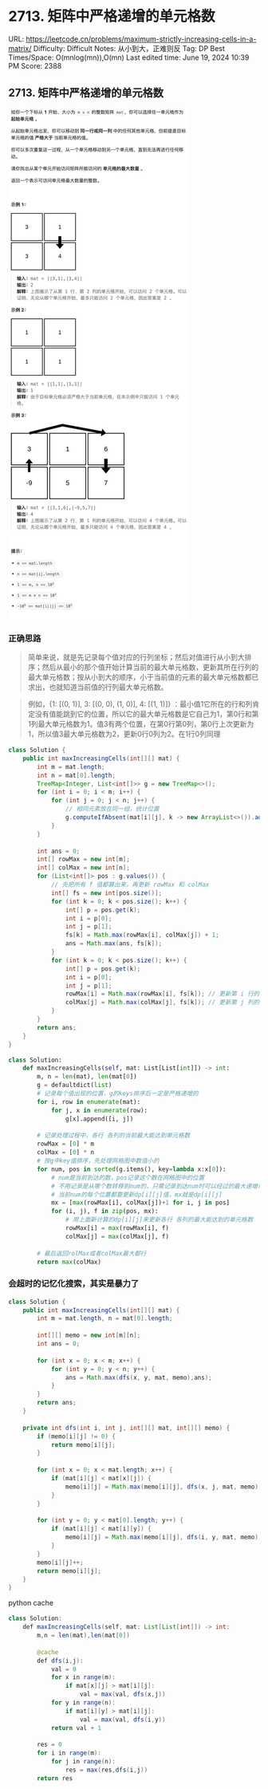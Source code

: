 # 2713. 矩阵中严格递增的单元格数

URL: https://leetcode.cn/problems/maximum-strictly-increasing-cells-in-a-matrix/
Difficulty: Difficult
Notes: 从小到大，正难则反
Tag: DP
Best Times/Space: O(mnlog(mn)),O(mn)
Last edited time: June 19, 2024 10:39 PM
Score: 2388

## 2713. 矩阵中严格递增的单元格数

![Untitled](2713%20%E7%9F%A9%E9%98%B5%E4%B8%AD%E4%B8%A5%E6%A0%BC%E9%80%92%E5%A2%9E%E7%9A%84%E5%8D%95%E5%85%83%E6%A0%BC%E6%95%B0/fd1c1037-4eb0-48c4-a058-d35e0542f403.png)

### 正确思路

> 简单来说，就是先记录每个值对应的行列坐标；然后对值进行从小到大排序；然后从最小的那个值开始计算当前的最大单元格数，更新其所在行列的最大单元格数；按从小到大的顺序，小于当前值的元素的最大单元格数都已求出，也就知道当前值的行列最大单元格数。
> 

> 例如，{1: [(0, 1)], 3: [(0, 0), (1, 0)], 4: [(1, 1)]} ：最小值1它所在的行和列肯定没有值能跳到它的位置，所以它的最大单元格数是它自己为1，第0行和第1列最大单元格数为1。值3有两个位置，在第0行第0列，第0行上次更新为1，所以值3最大单元格数为2，更新0行0列为2。在1行0列同理
> 

```java
class Solution {
    public int maxIncreasingCells(int[][] mat) {
        int m = mat.length;
        int n = mat[0].length;
        TreeMap<Integer, List<int[]>> g = new TreeMap<>();
        for (int i = 0; i < m; i++) {
            for (int j = 0; j < n; j++) {
                // 相同元素放在同一组，统计位置
                g.computeIfAbsent(mat[i][j], k -> new ArrayList<>()).add(new int[]{i, j});
            }
        }

        int ans = 0;
        int[] rowMax = new int[m];
        int[] colMax = new int[n];
        for (List<int[]> pos : g.values()) {
            // 先把所有 f 值都算出来，再更新 rowMax 和 colMax
            int[] fs = new int[pos.size()];
            for (int k = 0; k < pos.size(); k++) {
                int[] p = pos.get(k);
                int i = p[0];
                int j = p[1];
                fs[k] = Math.max(rowMax[i], colMax[j]) + 1;
                ans = Math.max(ans, fs[k]);
            }
            for (int k = 0; k < pos.size(); k++) {
                int[] p = pos.get(k);
                int i = p[0];
                int j = p[1];
                rowMax[i] = Math.max(rowMax[i], fs[k]); // 更新第 i 行的最大 f 值
                colMax[j] = Math.max(colMax[j], fs[k]); // 更新第 j 列的最大 f 值
            }
        }
        return ans;
    }
}
```

```python
class Solution:
    def maxIncreasingCells(self, mat: List[List[int]]) -> int:
        m, n = len(mat), len(mat[0])
        g = defaultdict(list)
        # 记录每个值出现的位置，g的keys排序后一定是严格递增的
        for i, row in enumerate(mat):
            for j, x in enumerate(row):
                g[x].append([i, j])
        
        # 记录处理过程中，各行 各列的当前最大能达到单元格数
        rowMax = [0] * m
        colMax = [0] * n
        # 按g中key值排序，先处理网格图中数值小的
        for num, pos in sorted(g.items(), key=lambda x:x[0]):
            # num是当前到达的数，pos记录这个数在网格图中的位置
            # 不用记录是从哪个数转移到num的，只需记录到达num时可以经过的最大递增单元格数
            # 当前num的每个位置都要更新dp[i][j]值，mx就是dp[i][j]
            mx = [max(rowMax[i], colMax[j])+1 for i, j in pos]
            for (i, j), f in zip(pos, mx):
                # 用上面新计算的dp[i][j]来更新各行 各列的最大能达到的单元格数
                rowMax[i] = max(rowMax[i], f)
                colMax[j] = max(colMax[j], f)
        
        # 最后返回rolMax或者colMax最大都行
        return max(colMax)
```

### 会超时的记忆化搜索，其实是暴力了

```java
class Solution {
    public int maxIncreasingCells(int[][] mat) {
        int m = mat.length, n = mat[0].length;

        int[][] memo = new int[m][n];
        int ans = 0;

        for (int x = 0; x < m; x++) {
            for (int y = 0; y < n; y++) {
                ans = Math.max(dfs(x, y, mat, memo),ans);
            }
        }
        return ans;
    }

    private int dfs(int i, int j, int[][] mat, int[][] memo) {
        if (memo[i][j] != 0) {
            return memo[i][j];
        }

        for (int x = 0; x < mat.length; x++) {
            if (mat[i][j] < mat[x][j]) {
                memo[i][j] = Math.max(memo[i][j], dfs(x, j, mat, memo));
            }
        }

        for (int y = 0; y < mat[0].length; y++) {
            if (mat[i][j] < mat[i][y]) {
                memo[i][j] = Math.max(memo[i][j], dfs(i, y, mat, memo));
            }
        }
        memo[i][j]++;
        return memo[i][j];
    }
}
```

python cache

```java
class Solution:
    def maxIncreasingCells(self, mat: List[List[int]]) -> int:
        m,n = len(mat),len(mat[0])
        
        @cache
        def dfs(i,j):
            val = 0
            for x in range(m):
                if mat[x][j] > mat[i][j]:
                    val = max(val, dfs(x,j))
            for y in range(n):
                if mat[i][y] > mat[i][j]:
                    val = max(val, dfs(i,y))
            return val + 1

        res = 0
        for i in range(m):
            for j in range(n):
                res = max(res,dfs(i,j))
        return res

        
```